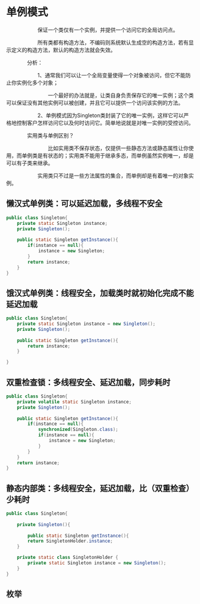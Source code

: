 # **单例模式**

　　　　　　保证一个类仅有一个实例，并提供一个访问它的全局访问点。

　　　　　　所有类都有构造方法，不编码则系统默认生成空的构造方法，若有显示定义的构造方法，默认的构造方法就会失效。

　　　　分析：

　　　　　　1、通常我们可以让一个全局变量使得一个对象被访问，但它不能防止你实例化多个对象；

　　　　　　　　一个最好的办法就是，让类自身负责保存它的唯一实例；这个类可以保证没有其他实例可以被创建，并且它可以提供一个访问该实例的方法。

　　　　　　2、单例模式因为Singleton类封装了它的唯一实例，这样它可以严格地控制客户怎样访问它以及何时访问它。简单地说就是对唯一实例的受控访问。

　　　　实用类与单例区别？

　　　　　　　　比如实用类不保存状态，仅提供一些静态方法或静态属性让你使用，而单例类是有状态的；实用类不能用于继承多态，而单例虽然实例唯一，却是可以有子类来继承。

　　　　　　实用类只不过是一些方法属性的集合，而单例却是有着唯一的对象实例。

## 懒汉式单例类：可以延迟加载，多线程不安全

```java
public class Singleton{
    private static Singleton instance;
    private Singleton();
    
    public static Singleton getInstance(){
        if(instance == null){
            instance = new Singleton;
        }
        return instance;
    }
}
```

## 饿汉式单例类：线程安全，加载类时就初始化完成不能延迟加载

```java
public class Singleton{
    private static Singleton instance = new Singleton();
    private Singleton();
    
    public static Singleton getInstance(){
        return instance;
    }

}
```

## 双重检查锁：多线程安全、延迟加载，同步耗时

```java
public class Singleton{
    private volatile static Singleton instance;
    private Singleton();
    
    public static Singleton getInstance(){
        if(instance == null){
            synchronized(Singleton.class);
            if(instance == null){
                instance = new Singleton;
            }
        }
    }
    return instance;
}
```

## 静态内部类：多线程安全，延迟加载，比（双重检查）少耗时

```java
public class Singleton{
    
    private Singleton(){
        
        public static Singleton getInstance(){
        return SingletonHolder.instance;
    }

    private static class SingletonHolder {
        private static Singleton instance = new Singleton();
    }
}
```

## 枚举